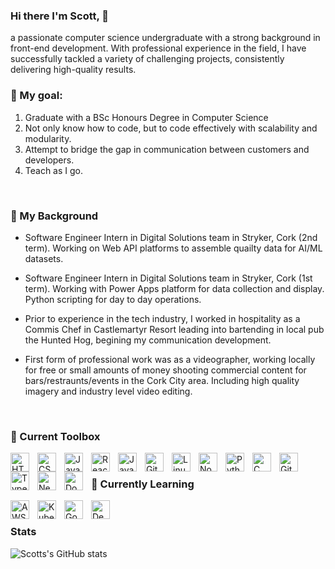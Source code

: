 ### Hi there I'm Scott, 👋
a passionate computer science undergraduate with a strong background in front-end development. With professional experience in the field, I have successfully tackled a variety of challenging projects, consistently delivering high-quality results.

### 🎯 My goal:
1. Graduate with a BSc Honours Degree in Computer Science
2. Not only know how to code, but to code effectively with scalability and modularity.
3. Attempt to bridge the gap in communication between customers and developers.
4. Teach as I go.
<br />

### 📜 My Background
 - Software Engineer Intern in Digital Solutions team in Stryker, Cork (2nd term). Working on Web API platforms to assemble quailty data for AI/ML datasets.

- Software Engineer Intern in Digital Solutions team in Stryker, Cork (1st term). Working with Power Apps platform for data collection and display. Python scripting for day to day operations.

- Prior to experience in the tech industry, I worked in hospitality as a Commis Chef in Castlemartyr Resort leading into bartending in local pub the Hunted Hog, begining my communication development.

- First form of professional work was as a videographer, working locally for free or small amounts of money shooting commercial content for bars/restraunts/events in the Cork City area. Including high quality imagery and industry level video editing.
<br />

### 🧰 Current Toolbox

<img align="left" alt="HTML" width="30px" style="padding-right:10px;" src="https://cdn.jsdelivr.net/gh/devicons/devicon/icons/html5/html5-plain.svg" />
<img align="left" alt="CSS" width="30px" style="padding-right:10px;" src="https://cdn.jsdelivr.net/gh/devicons/devicon/icons/css3/css3-plain.svg" />
<img align="left" alt="JavaScript" width="30px" style="padding-right:10px;" src="https://cdn.jsdelivr.net/gh/devicons/devicon/icons/javascript/javascript-plain.svg" />
<img align="left" alt="React" width="30px" style="padding-right:10px;" src="https://cdn.jsdelivr.net/gh/devicons/devicon/icons/react/react-original.svg" />
<img align="left" alt="Java" width="30px" style="padding-right:10px;" src="https://cdn.jsdelivr.net/gh/devicons/devicon/icons/java/java-original.svg"/>
<img align="left" alt="Git" width="30px" style="padding-right:10px;" src="https://cdn.jsdelivr.net/gh/devicons/devicon/icons/git/git-original.svg" />
<img align="left" alt="Linux" width="30px" style="padding-right:10px;" src="https://cdn.jsdelivr.net/gh/devicons/devicon/icons/linux/linux-original.svg" />
<img align="left" alt="NodeJS" width="30px" style="padding-right:10px;" src="https://cdn.jsdelivr.net/gh/devicons/devicon/icons/nodejs/nodejs-original.svg" />
<img align="left" alt="Python" width="30px" style="padding-right:10px;" src="https://cdn.jsdelivr.net/gh/devicons/devicon/icons/python/python-plain.svg" />
<img align="left" alt="C" width="30px" style="padding-right:10px;" src="https://upload.wikimedia.org/wikipedia/commons/thumb/1/18/C_Programming_Language.svg/695px-C_Programming_Language.svg.png" />
<img align="left" alt="GitHub" width="30px" style="padding-right:10px;" src="https://cdn.jsdelivr.net/gh/devicons/devicon/icons/github/github-original.svg" />
<img align="left" alt="TypeScript" width="30px" style="padding-right:10px;" src="https://cdn.jsdelivr.net/gh/devicons/devicon/icons/typescript/typescript-plain.svg" />
<img align="left" alt="NextJS" width="30px" style="padding-right:10px;" src="https://www.svgrepo.com/show/354113/nextjs-icon.svg" />
<img align="left" alt="Docker" width="30px" style="padding-right:10px;" src="https://www.svgrepo.com/show/452192/docker.svg" />
<br />

### 🌱 Currently Learning
<img align="left" alt="AWS" width="30px" style="padding-right:10px;" src="https://www.svgrepo.com/show/448266/aws.svg" />
<img align="left" alt="Kubernetes" width="30px" style="padding-right:10px;" src="https://www.svgrepo.com/show/376331/kubernetes.svg" />
<img align="left" alt="Go" width="30px" style="padding-right:10px;" src="https://www.svgrepo.com/show/452214/go.svg" />
<img align="left" alt="Deno" width="30px" style="padding-right:10px;" src="https://www.svgrepo.com/show/378789/deno.svg" />
<br />

### Stats
![Scotts's GitHub stats](https://github-readme-stats.vercel.app/api?username=scott16lloyd&show_icons=true&theme=radical)
#
<!--
**scott16lloyd/scott16lloyd** is a ✨ _special_ ✨ repository because its `README.md` (this file) appears on your GitHub profile.

Here are some ideas to get you started:

- 🔭 I’m currently working on ...
- 🌱 I’m currently learning ...
- 👯 I’m looking to collaborate on ...
- 🤔 I’m looking for help with ...
- 💬 Ask me about ...
- 📫 How to reach me: ...
- 😄 Pronouns: ...
- ⚡ Fun fact: ...
-->
